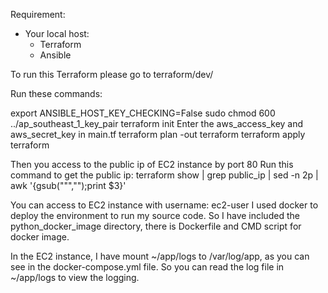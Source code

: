 Requirement:
+ Your local host: 
	- Terraform
	- Ansible


To run this Terraform please go to terraform/dev/

Run these commands:

export ANSIBLE_HOST_KEY_CHECKING=False
sudo chmod 600 ../ap_southeast_1_key_pair
terraform init
Enter the aws_access_key and aws_secret_key in main.tf
terraform plan -out terraform
terraform apply terraform

Then you access to the public ip of EC2 instance by port 80
Run this command to get the public ip: terraform show | grep public_ip | sed -n 2p | awk '{gsub("\"","");print $3}'


You can access to EC2 instance with username: ec2-user
I used docker to deploy the environment to run my source code. So I have included the python_docker_image directory, there is Dockerfile and CMD script for docker image.

In the EC2 instance, I have mount ~/app/logs to /var/log/app, as you can see in the docker-compose.yml file. So you can read the log file in ~/app/logs to view the logging. 

